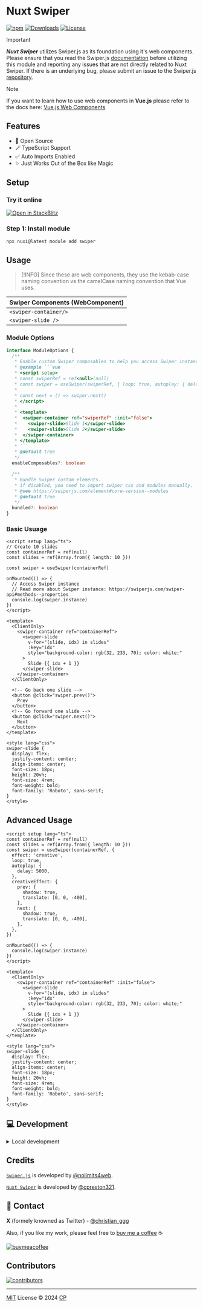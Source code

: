 # Nuxt Swiper

[![npm](https://img.shields.io/npm/v/nuxt-swiper?style=flat-square)](https://www.npmjs.com/package/nuxt-swiper/)
[![Downloads](https://img.shields.io/npm/dt/nuxt-swiper.svg?style=flat-square)](https://www.npmjs.com/package/nuxt-swiper)
[![License](https://img.shields.io/npm/l/nuxt-swiper?style=flat-square)](/LICENSE)

> [!IMPORTANT]
> ***Nuxt Swiper*** utilizes Swiper.js as its foundation using it's web components. Please ensure that you read the Swiper.js [documentation](https://swiperjs.com/element) before utilizing this module and reporting any issues that are not directly related to Nuxt Swiper. If there is an underlying bug, please submit an issue to the Swiper.js [repository](https://github.com/nolimits4web/swiper/issues).

> [!NOTE]
> If you want to learn how to use web components in **Vue.js** please refer to the docs here: [Vue.js Web Components](https://vuejs.org/guide/extras/web-components.html)

## Features

- 📖 Open Source
- 🪄 TypeScript Support
- ✅ Auto Imports Enabled
- ✨ Just Works Out of the Box like Magic

## Setup

### Try it online

[![Open in StackBlitz](https://developer.stackblitz.com/img/open_in_stackblitz.svg)](https://stackblitz.com/github/cpreston321/nuxt-swiper/tree/main/examples/swiper-basic?file=app.vue)

### Step 1: Install module

```bash
npx nuxi@latest module add swiper
```

## Usage

> [!INFO]
> Since these are web components, they use the kebab-case naming convention vs the camelCase naming convention that Vue uses.

| Swiper Components (WebComponent) |
| -------------------------------- |
| `<swiper-container/>`     |
| `<swiper-slide />`        |

### Module Options

```ts
interface ModuleOptions {
  /**
   * Enable custom Swiper composables to help you access Swiper instance.
   * @example ```vue
   * <script setup>
   * const swiperRef = ref<null>(null)
   * const swiper = useSwiper(swiperRef, { loop: true, autoplay: { delay: 5000 })
   *
   * const next = () => swiper.next()
   * </script>
   *
   * <template>
   *  <swiper-container ref="swiperRef" :init="false">
   *    <swiper-slide>Slide 1</swiper-slide>
   *    <swiper-slide>Slide 2</swiper-slide>
   *  </swiper-container>
   * </template>
   * ```
   * @default true
   */
  enableComposables?: boolean

  /**
   * Bundle Swiper custom elements.
   * if disabled, you need to import swiper css and modules manually.
   * @see https://swiperjs.com/element#core-version--modules
   * @default true
   */
  bundled?: boolean
}
```

### Basic Usuage

```vue
<script setup lang="ts">
// Create 10 slides
const containerRef = ref(null)
const slides = ref(Array.from({ length: 10 }))

const swiper = useSwiper(containerRef)

onMounted(() => {
  // Access Swiper instance
  // Read more about Swiper instance: https://swiperjs.com/swiper-api#methods--properties
  console.log(swiper.instance)
})
</script>

<template>
  <ClientOnly>
    <swiper-container ref="containerRef">
      <swiper-slide
        v-for="(slide, idx) in slides"
        :key="idx"
        style="background-color: rgb(32, 233, 70); color: white;"
      >
        Slide {{ idx + 1 }}
      </swiper-slide>
    </swiper-container>
  </ClientOnly>

  <!-- Go back one slide -->
  <button @click="swiper.prev()">
    Prev
  </button>
  <!-- Go forward one slide -->
  <button @click="swiper.next()">
    Next
  </button>
</template>

<style lang="css">
swiper-slide {
  display: flex;
  justify-content: center;
  align-items: center;
  font-size: 18px;
  height: 20vh;
  font-size: 4rem;
  font-weight: bold;
  font-family: 'Roboto', sans-serif;
}
</style>
```

## Advanced Usage

```vue
<script setup lang="ts">
const containerRef = ref(null)
const slides = ref(Array.from({ length: 10 }))
const swiper = useSwiper(containerRef, {
  effect: 'creative',
  loop: true,
  autoplay: {
    delay: 5000,
  },
  creativeEffect: {
    prev: {
      shadow: true,
      translate: [0, 0, -400],
    },
    next: {
      shadow: true,
      translate: [0, 0, -400],
    },
  },
})

onMounted(() => {
  console.log(swiper.instance)
})
</script>

<template>
  <ClientOnly>
    <swiper-container ref="containerRef" :init="false">
      <swiper-slide
        v-for="(slide, idx) in slides"
        :key="idx"
        style="background-color: rgb(32, 233, 70); color: white;"
      >
        Slide {{ idx + 1 }}
      </swiper-slide>
    </swiper-container>
  </ClientOnly>
</template>

<style lang="css">
swiper-slide {
  display: flex;
  justify-content: center;
  align-items: center;
  font-size: 18px;
  height: 20vh;
  font-size: 4rem;
  font-weight: bold;
  font-family: 'Roboto', sans-serif;
}
</style>
```

## 💻 Development

<details>
  <summary>Local development</summary>

- Clone this repository
- Install the latest LTS version of [Node.js](https://nodejs.org/en/)
- Enable [Corepack](https://github.com/nodejs/corepack) using `corepack enable`
- Install dependencies using `pnpm install`
- Generate type stubs using `pnpm dev:prepare`
- Run tests using `pnpm dev`

</details>

## Credits

[`Swiper.js`](https://swiperjs.com/) is developed by [@nolimits4web](https://github.com/nolimits4web).

[`Nuxt Swiper`](#nuxt-swiper) is developed by [@cpreston321](https://github.com/cpreston321).

## 📧 Contact

**X** (formely knowned as Twitter) - [@christian_ggg](https://x.com/christian_ggg)

Also, if you like my work, please feel free to [buy me a coffee](https://www.buymeacoffee.com/cpreston321) ☕️

[![buymeacoffee](https://www.buymeacoffee.com/assets/img/custom_images/yellow_img.png)](https://www.buymeacoffee.com/cpreston321)

## Contributors

[![contributors](https://contrib.rocks/image?repo=cpreston321/nuxt-swiper)](https://contrib.rocks/image?repo=cpreston321/nuxt-swiper)

---

[MIT](./LICENSE) License © 2024 [CP](https://github.com/cpreston321)
